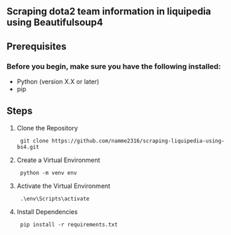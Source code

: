 ## Scraping dota2 team information in liquipedia using Beautifulsoup4

## Prerequisites
### Before you begin, make sure you have the following installed:

- Python (version X.X or later)
- pip


## Steps
 
1. Clone the Repository

        git clone https://github.com/namme2316/scraping-liquipedia-using-bs4.git

2. Create a Virtual Environment

        python -m venv env

3. Activate the Virtual Environment

        .\env\Scripts\activate

4. Install Dependencies

        pip install -r requirements.txt